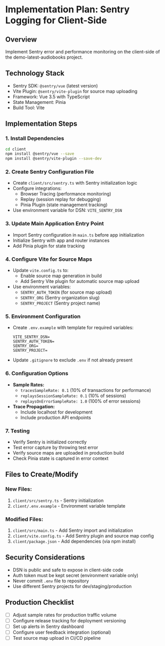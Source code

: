 # Implementation Plan: Sentry Logging for Client-Side

## Overview
Implement Sentry error and performance monitoring on the client-side of the demo-latest-audiobooks project.

## Technology Stack
- Sentry SDK: `@sentry/vue` (latest version)
- Vite Plugin: `@sentry/vite-plugin` for source map uploading
- Framework: Vue 3.5 with TypeScript
- State Management: Pinia
- Build Tool: Vite

## Implementation Steps

### 1. Install Dependencies
```bash
cd client
npm install @sentry/vue --save
npm install @sentry/vite-plugin --save-dev
```

### 2. Create Sentry Configuration File
- Create `client/src/sentry.ts` with Sentry initialization logic
- Configure integrations:
  - Browser Tracing (performance monitoring)
  - Replay (session replay for debugging)
  - Pinia Plugin (state management tracking)
- Use environment variable for DSN: `VITE_SENTRY_DSN`

### 3. Update Main Application Entry Point
- Import Sentry configuration in `main.ts` before app initialization
- Initialize Sentry with app and router instances
- Add Pinia plugin for state tracking

### 4. Configure Vite for Source Maps
- Update `vite.config.ts` to:
  - Enable source map generation in build
  - Add Sentry Vite plugin for automatic source map upload
- Use environment variables:
  - `SENTRY_AUTH_TOKEN` (for source map upload)
  - `SENTRY_ORG` (Sentry organization slug)
  - `SENTRY_PROJECT` (Sentry project name)

### 5. Environment Configuration
- Create `.env.example` with template for required variables:
  ```
  VITE_SENTRY_DSN=
  SENTRY_AUTH_TOKEN=
  SENTRY_ORG=
  SENTRY_PROJECT=
  ```
- Update `.gitignore` to exclude `.env` if not already present

### 6. Configuration Options
- **Sample Rates:**
  - `tracesSampleRate: 0.1` (10% of transactions for performance)
  - `replaysSessionSampleRate: 0.1` (10% of sessions)
  - `replaysOnErrorSampleRate: 1.0` (100% of error sessions)
- **Trace Propagation:**
  - Include localhost for development
  - Include production API endpoints

### 7. Testing
- Verify Sentry is initialized correctly
- Test error capture by throwing test error
- Verify source maps are uploaded in production build
- Check Pinia state is captured in error context

## Files to Create/Modify

### New Files:
1. `client/src/sentry.ts` - Sentry initialization
2. `client/.env.example` - Environment variable template

### Modified Files:
1. `client/src/main.ts` - Add Sentry import and initialization
2. `client/vite.config.ts` - Add Sentry plugin and source map config
3. `client/package.json` - Add dependencies (via npm install)

## Security Considerations
- DSN is public and safe to expose in client-side code
- Auth token must be kept secret (environment variable only)
- Never commit `.env` file to repository
- Use different Sentry projects for dev/staging/production

## Production Checklist
- [ ] Adjust sample rates for production traffic volume
- [ ] Configure release tracking for deployment versioning
- [ ] Set up alerts in Sentry dashboard
- [ ] Configure user feedback integration (optional)
- [ ] Test source map upload in CI/CD pipeline
